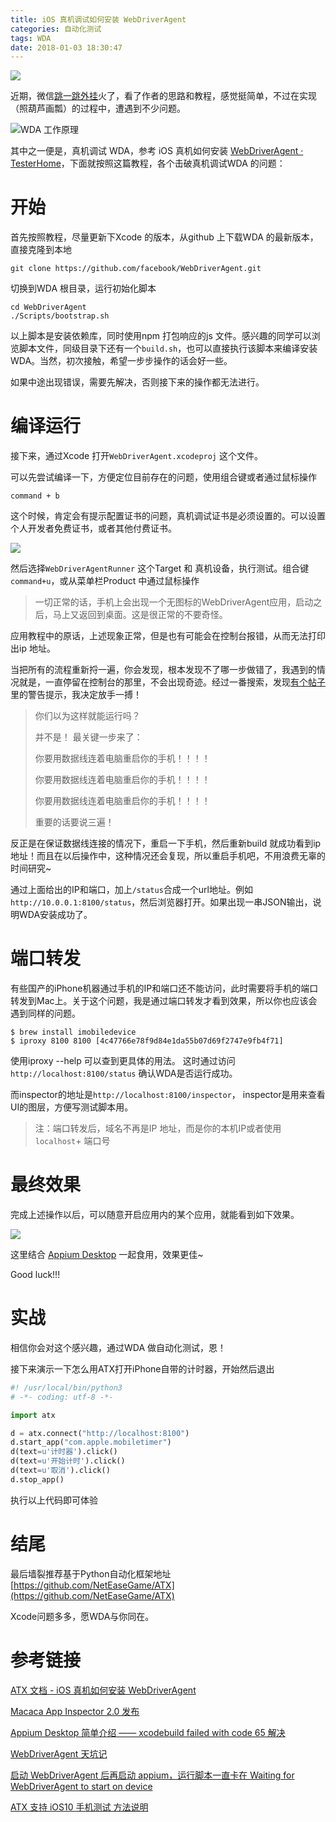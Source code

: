 ```yaml
---
title: iOS 真机调试如何安装 WebDriverAgent
categories: 自动化测试
tags: WDA
date: 2018-01-03 18:30:47
---
```


![](https://raw.githubusercontent.com/yuhanle/blogbag/master/uploads/images/WechatIMG19.png)

近期，微信[跳一跳外挂](https://github.com/wangshub/wechat_jump_game)火了，看了作者的思路和教程，感觉挺简单，不过在实现（照葫芦画瓢）的过程中，遭遇到不少问题。
 
![WDA 工作原理](https://raw.githubusercontent.com/yuhanle/blogbag/master/uploads/images/wda.png) 

其中之一便是，真机调试 WDA，参考 iOS 真机如何安装 [WebDriverAgent · TesterHome](https://testerhome.com/topics/7220)，下面就按照这篇教程，各个击破真机调试WDA 的问题：

# 开始

首先按照教程，尽量更新下Xcode 的版本，从github 上下载WDA 的最新版本，直接克隆到本地

```
git clone https://github.com/facebook/WebDriverAgent.git 
```

切换到WDA 根目录，运行初始化脚本

```
cd WebDriverAgent
./Scripts/bootstrap.sh
```

以上脚本是安装依赖库，同时使用npm 打包响应的js 文件。感兴趣的同学可以浏览脚本文件，同级目录下还有一个`build.sh`，也可以直接执行该脚本来编译安装WDA。当然，初次接触，希望一步步操作的话会好一些。

如果中途出现错误，需要先解决，否则接下来的操作都无法进行。

# 编译运行

接下来，通过Xcode 打开`WebDriverAgent.xcodeproj` 这个文件。

可以先尝试编译一下，方便定位目前存在的问题，使用组合键或者通过鼠标操作

```
command + b
```

这个时候，肯定会有提示配置证书的问题，真机调试证书是必须设置的。可以设置个人开发者免费证书，或者其他付费证书。

![](https://raw.githubusercontent.com/yuhanle/blogbag/master/uploads/images/WX20180103-141257.png)

然后选择`WebDriverAgentRunner` 这个Target 和 真机设备，执行测试。组合键`command+u`，或从菜单栏Product 中通过鼠标操作

> 一切正常的话，手机上会出现一个无图标的WebDriverAgent应用，启动之后，马上又返回到桌面。这是很正常的不要奇怪。

应用教程中的原话，上述现象正常，但是也有可能会在控制台报错，从而无法打印出ip 地址。

当把所有的流程重新捋一遍，你会发现，根本发现不了哪一步做错了，我遇到的情况就是，一直停留在控制台的那里，不会出现奇迹。经过一番搜索，发现[有个帖子](https://testerhome.com/topics/9666)里的警告提示，我决定放手一搏！

> 你们以为这样就能运行吗？
> 
> 并不是！
> 最关键一步来了：
> 
> 你要用数据线连着电脑重启你的手机！！！！
> 
> 你要用数据线连着电脑重启你的手机！！！！
> 
> 你要用数据线连着电脑重启你的手机！！！！
> 
> 重要的话要说三遍！

反正是在保证数据线连接的情况下，重启一下手机，然后重新build 就成功看到ip 地址！而且在以后操作中，这种情况还会复现，所以重启手机吧，不用浪费无辜的时间研究~

通过上面给出的IP和端口，加上`/status`合成一个url地址。例如`http://10.0.0.1:8100/status`，然后浏览器打开。如果出现一串JSON输出，说明WDA安装成功了。

# 端口转发

有些国产的iPhone机器通过手机的IP和端口还不能访问，此时需要将手机的端口转发到Mac上。关于这个问题，我是通过端口转发才看到效果，所以你也应该会遇到同样的问题。

```
$ brew install imobiledevice
$ iproxy 8100 8100 [4c47766e78f9d84e1da55b07d69f2747e9fb4f71]
```

使用iproxy --help 可以查到更具体的用法。 这时通过访问`http://localhost:8100/status` 确认WDA是否运行成功。

而inspector的地址是`http://localhost:8100/inspector`， inspector是用来查看UI的图层，方便写测试脚本用。

> 注：端口转发后，域名不再是IP 地址，而是你的本机IP或者使用`localhost`+ 端口号

# 最终效果

完成上述操作以后，可以随意开启应用内的某个应用，就能看到如下效果。

![](https://raw.githubusercontent.com/yuhanle/blogbag/master/uploads/images/WX20180103-143535.png)

这里结合 [Appium Desktop](https://testerhome.com/topics/7840) 一起食用，效果更佳~
 
Good luck!!!

# 实战

相信你会对这个感兴趣，通过WDA 做自动化测试，恩！

接下来演示一下怎么用ATX打开iPhone自带的计时器，开始然后退出

``` python
#! /usr/local/bin/python3
# -*- coding: utf-8 -*-

import atx

d = atx.connect("http://localhost:8100")
d.start_app("com.apple.mobiletimer")
d(text=u'计时器').click()
d(text=u'开始计时').click()
d(text=u'取消').click()
d.stop_app()

```

执行以上代码即可体验

# 结尾

最后墙裂推荐基于Python自动化框架地址 [https://github.com/NetEaseGame/ATX](https://github.com/NetEaseGame/ATX)

Xcode问题多多，愿WDA与你同在。

# 参考链接

[ATX 文档 - iOS 真机如何安装 WebDriverAgent
](https://testerhome.com/topics/7220)

[Macaca App Inspector 2.0 发布](https://testerhome.com/topics/8820#reply47)

[Appium Desktop 简单介绍 —— xcodebuild failed with code 65 解决](https://testerhome.com/topics/7840)

[WebDriverAgent 天坑记](https://testerhome.com/topics/9666)

[启动 WebDriverAgent 后再启动 appium，运行脚本一直卡在 Waiting for WebDriverAgent to start on device](https://testerhome.com/topics/7324)

[ATX 支持 iOS10 手机测试 方法说明](https://testerhome.com/topics/6331)

